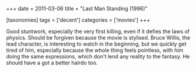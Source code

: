 +++
date = 2011-03-06
title = "Last Man Standing (1996)"

[taxonomies]
tags = ['decent']
categories = ['movies']
+++

Good stuntwork, especially the very first killing, even if it defies the
laws of physics. Should be forgiven because the movie is stylised. Bruce
Willis, the lead character, is interesting to watch in the beginning,
but we quickly get tired of him, especially because the whole thing
feels pointless, with him doing the same expressions, which don\'t lend
any reality to the fantasy. He should have a got a better hairdo too.
